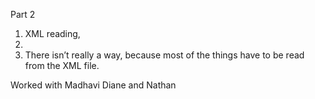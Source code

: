 Part 2

1. XML reading,
2. 
3. There isn’t really a way, because most of the things have to be read from the XML file.

Worked with Madhavi Diane and Nathan